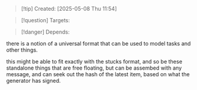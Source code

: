 
>[!tip] Created: [2025-05-08 Thu 11:54]

>[!question] Targets: 

>[!danger] Depends: 

there is a notion of a universal format that can be used to model tasks and other things.

this might be able to fit exactly with the stucks format, and so be these standalone things that are free floating, but can be assembed with any message, and can seek out the hash of the latest item, based on what the generator has signed.